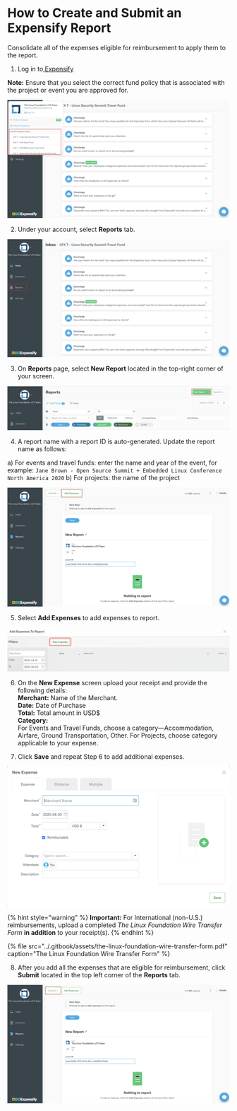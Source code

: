 # How to Create and Submit an Expensify Report

Consolidate all of the expenses eligible for reimbursement to apply them to the report.

 1. Log in to[ Expensify](https://www.expensify.com/signin)  

**Note:** Ensure that you select the correct fund policy that is associated with the project or event you are approved for.

![](../.gitbook/assets/expense-report.png)

2. Under your account, select **Reports** tab.

![](../.gitbook/assets/reports.png)

3. On **Reports** page, select **New Report** located in the top-right corner of your screen.

![](../.gitbook/assets/new-report.png)

  
4. A report name with a report ID is auto-generated.  Update the report name as follows: 

a\) For events and travel funds: enter the name and year of the event, for example: `Jane Brown - Open Source Summit + Embedded Linux Conference North America 2020`        b\) For projects: the name of the project 

![](../.gitbook/assets/add-expenses.png)

5. Select **Add Expenses** to add expenses to report.   

![](../.gitbook/assets/new-expense.png)

6. On the **New Expense** screen upload your receipt and provide the following details:  
**Merchant:** Name of the Merchant.  
**Date:** Date of Purchase  
**Total:** Total amount in USD$  
**Category:**   
For Events and Travel Funds, choose a category—Accommodation, Airfare, Ground Transportation, Other.‌ For Projects, choose category applicable to your expense.

7. Click **Save** and repeat Step 6 to add additional expenses.

![](../.gitbook/assets/create-an-expense.png)

{% hint style="warning" %}
**Important:** For International \(non-U.S.\) reimbursements, upload a completed _The Linux Foundation Wire Transfer Form_ **in addition** to your receipt\(s\).
{% endhint %}

{% file src="../.gitbook/assets/the-linux-foundation-wire-transfer-form.pdf" caption="The Linux Foundation Wire Transfer Form" %}

8. After you add all the expenses that are eligible for reimbursement, click **Submit** located in the top left corner of the **Reports** tab.

![Submit Report](../.gitbook/assets/submit-report.png)

 

